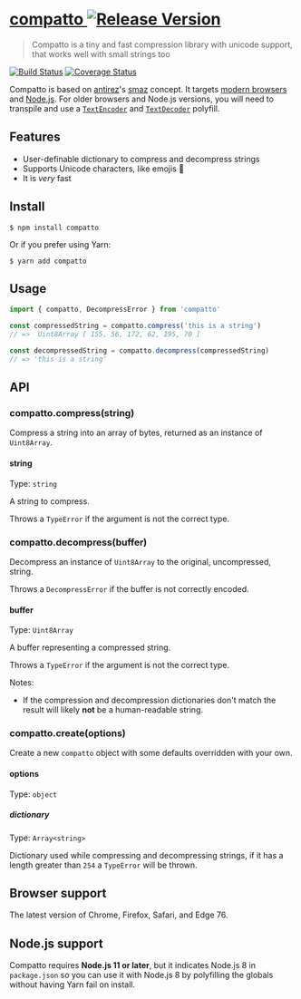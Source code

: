 # [compatto ![Release Version](https://img.shields.io/npm/v/compatto.svg?label=&color=0080FF)](https://www.npmjs.com/package/compatto)

> Compatto is a tiny and fast compression library with unicode support, that works well with small strings too

[![Build Status](https://img.shields.io/travis/com/macarie/compatto)](https://travis-ci.com/macarie/compatto) [![Coverage Status](https://img.shields.io/codecov/c/github/macarie/compatto)](https://codecov.io/gh/macarie/compatto/)

Compatto is based on [antirez](https://github.com/antirez/)'s [smaz](https://github.com/antirez/smaz) concept. It targets [modern browsers](#browser-support) and [Node.js](#nodejs-support). For older browsers and Node.js versions, you will need to transpile and use a [`TextEncoder`](https://developer.mozilla.org/en-US/docs/Web/API/TextEncoder) and [`TextDecoder`](https://developer.mozilla.org/en-US/docs/Web/API/TextDecoder) polyfill.


## Features

- User-definable dictionary to compress and decompress strings
- Supports Unicode characters, like emojis 🎉
- It is *very* fast



## Install

```console
$ npm install compatto
```

Or if you prefer using Yarn:

```console
$ yarn add compatto
```


## Usage

```javascript
import { compatto, DecompressError } from 'compatto'

const compressedString = compatto.compress('this is a string')
// =>  Uint8Array [ 155, 56, 172, 62, 195, 70 ]

const decompressedString = compatto.decompress(compressedString)
// => 'this is a string'
```


## API

### compatto.compress(string)

Compress a string into an array of bytes, returned as an instance of `Uint8Array`.

#### string

Type: `string`

A string to compress.

Throws a `TypeError` if the argument is not the correct type.

### compatto.decompress(buffer)

Decompress an instance of `Uint8Array` to the original, uncompressed, string.

Throws a `DecompressError` if the buffer is not correctly encoded.

#### buffer

Type: `Uint8Array`

A buffer representing a compressed string.

Throws a `TypeError` if the argument is not the correct type.

Notes:
- If the compression and decompression dictionaries don't match the result will likely **not** be a human-readable string.

### compatto.create(options)

Create a new `compatto` object with some defaults overridden with your own.

#### options

Type: `object`

##### dictionary

Type: `Array<string>`

Dictionary used while compressing and decompressing strings, if it has a length greater than `254` a `TypeError` will be thrown.


## Browser support

The latest version of Chrome, Firefox, Safari, and Edge 76.


## Node.js support

Compatto requires **Node.js 11 or later**, but it indicates Node.js 8 in `package.json` so you can use it with Node.js 8 by polyfilling the globals without having Yarn fail on install.
